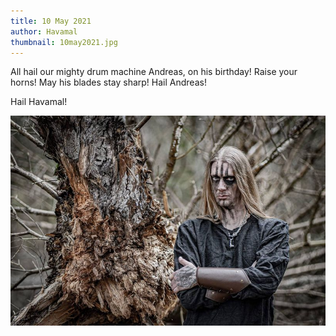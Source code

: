 ```yaml
---
title: 10 May 2021
author: Havamal
thumbnail: 10may2021.jpg
---
```


All hail our mighty drum machine Andreas, on his birthday!
Raise your horns! May his blades stay sharp! Hail Andreas!

Hail Havamal!

![10may2021.jpg](./10may2021.jpg)
